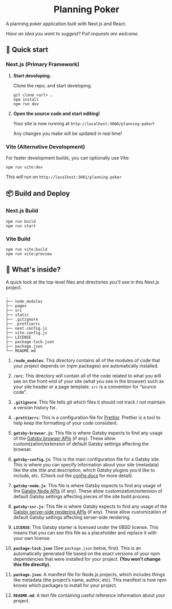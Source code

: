 <p align="center">
  <a href="https://psykzz.github.io/planning-poker">
  </a>
</p>
<h1 align="center">
  Planning Poker
</h1>

A planning poker application built with Next.js and React.

_Have an idea you want to suggest? Pull requests are welcome._

## 🚀 Quick start

### Next.js (Primary Framework)

1.  **Start developing.**

    Clone the repo, and start developing.

    ```shell
    git clone <url> .
    npm install
    npm run dev
    ```

2.  **Open the source code and start editing!**

    Your site is now running at `http://localhost:3000/planning-poker`!

    Any changes you make will be updated in real time!

### Vite (Alternative Development)

For faster development builds, you can optionally use Vite:

```shell
npm run vite:dev
```

This will run on `http://localhost:3001/planning-poker`

## 📦 Build and Deploy

### Next.js Build
```shell
npm run build
npm run start
```

### Vite Build
```shell
npm run vite:build
npm run vite:preview
```

## 🧐 What's inside?

A quick look at the top-level files and directories you'll see in this Next.js project.

    .
    ├── node_modules
    ├── pages
    ├── src
    ├── static
    ├── .gitignore
    ├── .prettierrc
    ├── next.config.js
    ├── vite.config.js
    ├── LICENSE
    ├── package-lock.json
    ├── package.json
    └── README.md

1.  **`/node_modules`**: This directory contains all of the modules of code that your project depends on (npm packages) are automatically installed.

2.  **`/src`**: This directory will contain all of the code related to what you will see on the front-end of your site (what you see in the browser) such as your site header or a page template. `src` is a convention for “source code”.

3.  **`.gitignore`**: This file tells git which files it should not track / not maintain a version history for.

4.  **`.prettierrc`**: This is a configuration file for [Prettier](https://prettier.io/). Prettier is a tool to help keep the formatting of your code consistent.

5.  **`gatsby-browser.js`**: This file is where Gatsby expects to find any usage of the [Gatsby browser APIs](https://www.gatsbyjs.com/docs/reference/config-files/gatsby-browser/) (if any). These allow customization/extension of default Gatsby settings affecting the browser.

6.  **`gatsby-config.js`**: This is the main configuration file for a Gatsby site. This is where you can specify information about your site (metadata) like the site title and description, which Gatsby plugins you’d like to include, etc. (Check out the [config docs](https://www.gatsbyjs.com/docs/reference/config-files/gatsby-config/) for more detail).

7.  **`gatsby-node.js`**: This file is where Gatsby expects to find any usage of the [Gatsby Node APIs](https://www.gatsbyjs.com/docs/reference/config-files/gatsby-node/) (if any). These allow customization/extension of default Gatsby settings affecting pieces of the site build process.

8.  **`gatsby-ssr.js`**: This file is where Gatsby expects to find any usage of the [Gatsby server-side rendering APIs](https://www.gatsbyjs.com/docs/reference/config-files/gatsby-ssr/) (if any). These allow customization of default Gatsby settings affecting server-side rendering.

9.  **`LICENSE`**: This Gatsby starter is licensed under the 0BSD license. This means that you can see this file as a placeholder and replace it with your own license.

10. **`package-lock.json`** (See `package.json` below, first). This is an automatically generated file based on the exact versions of your npm dependencies that were installed for your project. **(You won’t change this file directly).**

11. **`package.json`**: A manifest file for Node.js projects, which includes things like metadata (the project’s name, author, etc). This manifest is how npm knows which packages to install for your project.

12. **`README.md`**: A text file containing useful reference information about your project.
